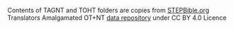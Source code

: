 Contents of TAGNT and TOHT folders are copies from [STEPBible.org](https://www.stepbible.org/) Translators Amalgamated OT+NT [data repository](https://github.com/STEPBible/STEPBible-Data/tree/master/Translators%20Amalgamated%20OT%2BNT) under CC BY 4.0 Licence

